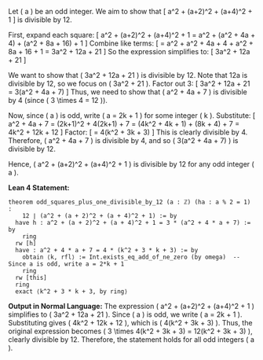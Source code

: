 Let \( a \) be an odd integer. We aim to show that
\[
a^2 + (a+2)^2 + (a+4)^2 + 1
\]
is divisible by 12.

First, expand each square:
\[
a^2 + (a+2)^2 + (a+4)^2 + 1 = a^2 + (a^2 + 4a + 4) + (a^2 + 8a + 16) + 1
\]
Combine like terms:
\[
= a^2 + a^2 + 4a + 4 + a^2 + 8a + 16 + 1 = 3a^2 + 12a + 21
\]
So the expression simplifies to:
\[
3a^2 + 12a + 21
\]

We want to show that \( 3a^2 + 12a + 21 \) is divisible by 12. Note that 12a is divisible by 12, so we focus on \( 3a^2 + 21 \). Factor out 3:
\[
3a^2 + 12a + 21 = 3(a^2 + 4a + 7)
\]
Thus, we need to show that \( a^2 + 4a + 7 \) is divisible by 4 (since \( 3 \times 4 = 12 \)).

Now, since \( a \) is odd, write \( a = 2k + 1 \) for some integer \( k \). Substitute:
\[
a^2 + 4a + 7 = (2k+1)^2 + 4(2k+1) + 7 = (4k^2 + 4k + 1) + (8k + 4) + 7 = 4k^2 + 12k + 12
\]
Factor:
\[
= 4(k^2 + 3k + 3)
\]
This is clearly divisible by 4. Therefore, \( a^2 + 4a + 7 \) is divisible by 4, and so \( 3(a^2 + 4a + 7) \) is divisible by 12.

Hence, \( a^2 + (a+2)^2 + (a+4)^2 + 1 \) is divisible by 12 for any odd integer \( a \).

**Lean 4 Statement:**
```lean
theorem odd_squares_plus_one_divisible_by_12 (a : ℤ) (ha : a % 2 = 1) :
    12 ∣ (a^2 + (a + 2)^2 + (a + 4)^2 + 1) := by
  have h : a^2 + (a + 2)^2 + (a + 4)^2 + 1 = 3 * (a^2 + 4 * a + 7) := by
    ring
  rw [h]
  have : a^2 + 4 * a + 7 = 4 * (k^2 + 3 * k + 3) := by
    obtain ⟨k, rfl⟩ := Int.exists_eq_add_of_ne_zero (by omega)  -- Since a is odd, write a = 2*k + 1
    ring
  rw [this]
  ring
  exact ⟨k^2 + 3 * k + 3, by ring⟩
```

**Output in Normal Language:**
The expression \( a^2 + (a+2)^2 + (a+4)^2 + 1 \) simplifies to \( 3a^2 + 12a + 21 \). Since \( a \) is odd, we write \( a = 2k + 1 \). Substituting gives \( 4k^2 + 12k + 12 \), which is \( 4(k^2 + 3k + 3) \). Thus, the original expression becomes \( 3 \times 4(k^2 + 3k + 3) = 12(k^2 + 3k + 3) \), clearly divisible by 12. Therefore, the statement holds for all odd integers \( a \).